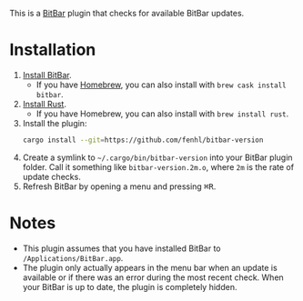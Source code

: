 This is a [BitBar](https://getbitbar.com/) plugin that checks for available BitBar updates.

# Installation

1. [Install BitBar](https://getbitbar.com/).
    * If you have [Homebrew](https://brew.sh/), you can also install with `brew cask install bitbar`.
2. [Install Rust](https://www.rust-lang.org/tools/install).
    * If you have Homebrew, you can also install with `brew install rust`.
3. Install the plugin:
    ```sh
    cargo install --git=https://github.com/fenhl/bitbar-version
    ```
4. Create a symlink to `~/.cargo/bin/bitbar-version` into your BitBar plugin folder. Call it something like `bitbar-version.2m.o`, where `2m` is the rate of update checks.
5. Refresh BitBar by opening a menu and pressing <kbd>⌘</kbd><kbd>R</kbd>.

# Notes

* This plugin assumes that you have installed BitBar to `/Applications/BitBar.app`.
* The plugin only actually appears in the menu bar when an update is available or if there was an error during the most recent check. When your BitBar is up to date, the plugin is completely hidden.
